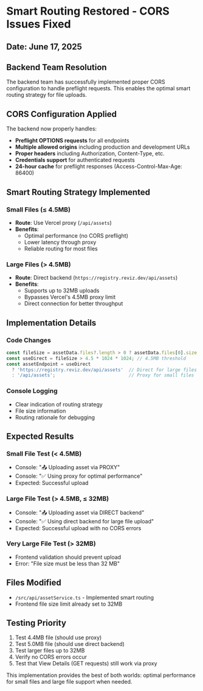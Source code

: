 # Smart Routing Restored - CORS Issues Fixed

## Date: June 17, 2025

## Backend Team Resolution
The backend team has successfully implemented proper CORS configuration to handle preflight requests. This enables the optimal smart routing strategy for file uploads.

## CORS Configuration Applied
The backend now properly handles:
- **Preflight OPTIONS requests** for all endpoints
- **Multiple allowed origins** including production and development URLs
- **Proper headers** including Authorization, Content-Type, etc.
- **Credentials support** for authenticated requests
- **24-hour cache** for preflight responses (Access-Control-Max-Age: 86400)

## Smart Routing Strategy Implemented

### Small Files (≤ 4.5MB)
- **Route**: Use Vercel proxy (`/api/assets`)
- **Benefits**: 
  - Optimal performance (no CORS preflight)
  - Lower latency through proxy
  - Reliable routing for most files

### Large Files (> 4.5MB)
- **Route**: Direct backend (`https://registry.reviz.dev/api/assets`)
- **Benefits**:
  - Supports up to 32MB uploads
  - Bypasses Vercel's 4.5MB proxy limit
  - Direct connection for better throughput

## Implementation Details

### Code Changes
```javascript
const fileSize = assetData.files?.length > 0 ? assetData.files[0].size : 0;
const useDirect = fileSize > 4.5 * 1024 * 1024; // 4.5MB threshold
const assetEndpoint = useDirect 
  ? 'https://registry.reviz.dev/api/assets'  // Direct for large files
  : '/api/assets';                           // Proxy for small files
```

### Console Logging
- Clear indication of routing strategy
- File size information
- Routing rationale for debugging

## Expected Results

### Small File Test (< 4.5MB)
- Console: "📤 Uploading asset via PROXY"
- Console: "✅ Using proxy for optimal performance"
- Expected: Successful upload

### Large File Test (> 4.5MB, ≤ 32MB)
- Console: "📤 Uploading asset via DIRECT backend"
- Console: "✅ Using direct backend for large file upload"
- Expected: Successful upload with no CORS errors

### Very Large File Test (> 32MB)
- Frontend validation should prevent upload
- Error: "File size must be less than 32 MB"

## Files Modified
- `/src/api/assetService.ts` - Implemented smart routing
- Frontend file size limit already set to 32MB

## Testing Priority
1. Test 4.4MB file (should use proxy)
2. Test 5.0MB file (should use direct backend)
3. Test larger files up to 32MB
4. Verify no CORS errors occur
5. Test that View Details (GET requests) still work via proxy

This implementation provides the best of both worlds: optimal performance for small files and large file support when needed.